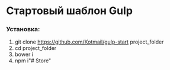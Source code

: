 # Стартовый шаблон Gulp

### Установка:

1. git clone https://github.com/Kotmail/gulp-start project_folder
2. cd project_folder
3. bower i
4. npm i"# Store" 
